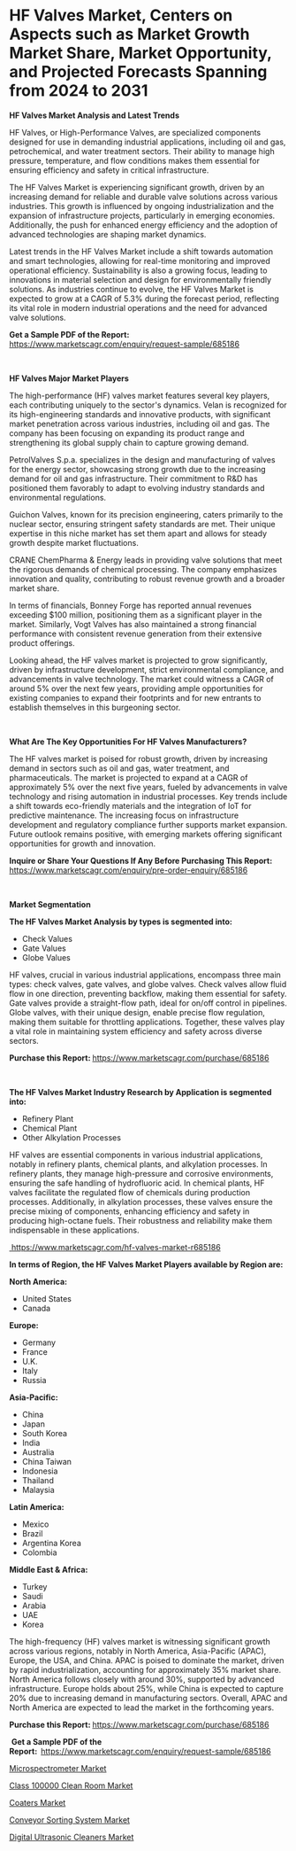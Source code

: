 <p><h1>HF Valves Market, Centers on Aspects such as Market Growth Market Share, Market Opportunity, and Projected Forecasts Spanning from 2024 to 2031</h1></p><p><strong>HF Valves Market Analysis and Latest Trends</strong></p>
<p><p>HF Valves, or High-Performance Valves, are specialized components designed for use in demanding industrial applications, including oil and gas, petrochemical, and water treatment sectors. Their ability to manage high pressure, temperature, and flow conditions makes them essential for ensuring efficiency and safety in critical infrastructure.</p><p>The HF Valves Market is experiencing significant growth, driven by an increasing demand for reliable and durable valve solutions across various industries. This growth is influenced by ongoing industrialization and the expansion of infrastructure projects, particularly in emerging economies. Additionally, the push for enhanced energy efficiency and the adoption of advanced technologies are shaping market dynamics.</p><p>Latest trends in the HF Valves Market include a shift towards automation and smart technologies, allowing for real-time monitoring and improved operational efficiency. Sustainability is also a growing focus, leading to innovations in material selection and design for environmentally friendly solutions. As industries continue to evolve, the HF Valves Market is expected to grow at a CAGR of 5.3% during the forecast period, reflecting its vital role in modern industrial operations and the need for advanced valve solutions.</p></p>
<p><strong>Get a Sample PDF of the Report:&nbsp;</strong> <a href="https://www.marketscagr.com/enquiry/request-sample/685186?utm_campaign=1684&utm_medium=2&utm_source=Github&utm_content=ia&utm_term=20102024&utm_id=hf-valves">https://www.marketscagr.com/enquiry/request-sample/685186</a></p>
<p>&nbsp;</p>
<p><strong>HF Valves Major Market Players</strong></p>
<p><p>The high-performance (HF) valves market features several key players, each contributing uniquely to the sector's dynamics. Velan is recognized for its high-engineering standards and innovative products, with significant market penetration across various industries, including oil and gas. The company has been focusing on expanding its product range and strengthening its global supply chain to capture growing demand.</p><p>PetrolValves S.p.a. specializes in the design and manufacturing of valves for the energy sector, showcasing strong growth due to the increasing demand for oil and gas infrastructure. Their commitment to R&D has positioned them favorably to adapt to evolving industry standards and environmental regulations.</p><p>Guichon Valves, known for its precision engineering, caters primarily to the nuclear sector, ensuring stringent safety standards are met. Their unique expertise in this niche market has set them apart and allows for steady growth despite market fluctuations.</p><p>CRANE ChemPharma & Energy leads in providing valve solutions that meet the rigorous demands of chemical processing. The company emphasizes innovation and quality, contributing to robust revenue growth and a broader market share.</p><p>In terms of financials, Bonney Forge has reported annual revenues exceeding $100 million, positioning them as a significant player in the market. Similarly, Vogt Valves has also maintained a strong financial performance with consistent revenue generation from their extensive product offerings.</p><p>Looking ahead, the HF valves market is projected to grow significantly, driven by infrastructure development, strict environmental compliance, and advancements in valve technology. The market could witness a CAGR of around 5% over the next few years, providing ample opportunities for existing companies to expand their footprints and for new entrants to establish themselves in this burgeoning sector.</p></p>
<p>&nbsp;</p>
<p><strong>What Are The Key Opportunities For HF Valves Manufacturers?</strong></p>
<p><p>The HF valves market is poised for robust growth, driven by increasing demand in sectors such as oil and gas, water treatment, and pharmaceuticals. The market is projected to expand at a CAGR of approximately 5% over the next five years, fueled by advancements in valve technology and rising automation in industrial processes. Key trends include a shift towards eco-friendly materials and the integration of IoT for predictive maintenance. The increasing focus on infrastructure development and regulatory compliance further supports market expansion. Future outlook remains positive, with emerging markets offering significant opportunities for growth and innovation.</p></p>
<p><strong>Inquire or Share Your Questions If Any Before Purchasing This Report:</strong> <a href="https://www.marketscagr.com/enquiry/pre-order-enquiry/685186?utm_campaign=1684&utm_medium=2&utm_source=Github&utm_content=ia&utm_term=20102024&utm_id=hf-valves">https://www.marketscagr.com/enquiry/pre-order-enquiry/685186</a></p>
<p>&nbsp;</p>
<p><strong>Market Segmentation</strong></p>
<p><strong>The HF Valves Market Analysis by types is segmented into:</strong></p>
<p><ul><li>Check Values</li><li>Gate Values</li><li>Globe Values</li></ul></p>
<p><p>HF valves, crucial in various industrial applications, encompass three main types: check valves, gate valves, and globe valves. Check valves allow fluid flow in one direction, preventing backflow, making them essential for safety. Gate valves provide a straight-flow path, ideal for on/off control in pipelines. Globe valves, with their unique design, enable precise flow regulation, making them suitable for throttling applications. Together, these valves play a vital role in maintaining system efficiency and safety across diverse sectors.</p></p>
<p><strong>Purchase this Report:&nbsp;</strong><a href="https://www.marketscagr.com/purchase/685186?utm_campaign=1684&utm_medium=2&utm_source=Github&utm_content=ia&utm_term=20102024&utm_id=hf-valves">https://www.marketscagr.com/purchase/685186</a></p>
<p>&nbsp;</p>
<p><strong>The HF Valves Market Industry Research by Application is segmented into:</strong></p>
<p><ul><li>Refinery Plant</li><li>Chemical Plant</li><li>Other Alkylation Processes</li></ul></p>
<p><p>HF valves are essential components in various industrial applications, notably in refinery plants, chemical plants, and alkylation processes. In refinery plants, they manage high-pressure and corrosive environments, ensuring the safe handling of hydrofluoric acid. In chemical plants, HF valves facilitate the regulated flow of chemicals during production processes. Additionally, in alkylation processes, these valves ensure the precise mixing of components, enhancing efficiency and safety in producing high-octane fuels. Their robustness and reliability make them indispensable in these applications.</p></p>
<p><a href="https://www.marketscagr.com/hf-valves-market-r685186?utm_campaign=1684&utm_medium=2&utm_source=Github&utm_content=ia&utm_term=20102024&utm_id=hf-valves">&nbsp;https://www.marketscagr.com/hf-valves-market-r685186</a></p>
<p><strong>In terms of Region, the HF Valves Market Players available by Region are:</strong></p>
<p>
    <p> <strong> North America: </strong>
        <ul>
            <li>United States</li>
            <li>Canada</li>
        </ul>
        </p> 
    <p> <strong> Europe: </strong>
        <ul>
            <li>Germany</li>
            <li>France</li>
            <li>U.K.</li>
            <li>Italy</li>
            <li>Russia</li>
        </ul>
        </p> 
    <p> <strong> Asia-Pacific: </strong>
        <ul>
            <li>China</li>
            <li>Japan</li>
            <li>South Korea</li>
            <li>India</li>
            <li>Australia</li>
            <li>China Taiwan</li>
            <li>Indonesia</li>
            <li>Thailand</li>
            <li>Malaysia</li>
        </ul>
        </p> 
    <p> <strong> Latin America: </strong>
        <ul>
            <li>Mexico</li>
            <li>Brazil</li>
            <li>Argentina Korea</li>
            <li>Colombia</li>
        </ul>
        </p> 
    <p> <strong> Middle East & Africa: </strong>
        <ul>
            <li>Turkey</li>
            <li>Saudi</li>
            <li>Arabia</li>
            <li>UAE</li>
            <li>Korea</li>
        </ul>
    </p>
    </p>
<p><p>The high-frequency (HF) valves market is witnessing significant growth across various regions, notably in North America, Asia-Pacific (APAC), Europe, the USA, and China. APAC is poised to dominate the market, driven by rapid industrialization, accounting for approximately 35% market share. North America follows closely with around 30%, supported by advanced infrastructure. Europe holds about 25%, while China is expected to capture 20% due to increasing demand in manufacturing sectors. Overall, APAC and North America are expected to lead the market in the forthcoming years.</p></p>
<p><strong>Purchase this Report: </strong><a href="https://www.marketscagr.com/purchase/685186?utm_campaign=1684&utm_medium=2&utm_source=Github&utm_content=ia&utm_term=20102024&utm_id=hf-valves">https://www.marketscagr.com/purchase/685186</a></p>
<p>&nbsp;<strong>Get a Sample PDF of the Report:&nbsp;&nbsp;</strong><a href="https://www.marketscagr.com/enquiry/request-sample/685186?utm_campaign=1684&utm_medium=2&utm_source=Github&utm_content=ia&utm_term=20102024&utm_id=hf-valves">https://www.marketscagr.com/enquiry/request-sample/685186</a></p>
<p><strong></strong></p>
<p><p><a href="https://issuu.com/reportprime-2/docs/microspectrometer-market-size-2030._0cf6b6a2ad2280?utm_campaign=1684&utm_medium=2&utm_source=Github&utm_content=ia&utm_term=20102024&utm_id=hf-valves">Microspectrometer Market</a></p><p><a href="https://www.linkedin.com/pulse/class-100000-clean-room-market-research-report-exploring-size-epduc?utm_campaign=1684&utm_medium=2&utm_source=Github&utm_content=ia&utm_term=20102024&utm_id=hf-valves">Class 100000 Clean Room Market</a></p><p><a href="https://www.linkedin.com/pulse/coaters-market-outlook-complete-industry-analysis-2024-qqvic?utm_campaign=1684&utm_medium=2&utm_source=Github&utm_content=ia&utm_term=20102024&utm_id=hf-valves">Coaters Market</a></p><p><a href="https://www.linkedin.com/pulse/conveyor-sorting-system-market-essentials-key-players-sb9kc?utm_campaign=1684&utm_medium=2&utm_source=Github&utm_content=ia&utm_term=20102024&utm_id=hf-valves">Conveyor Sorting System Market</a></p><p><a href="https://www.linkedin.com/pulse/pulse-digital-ultrasonic-cleaners-rhythms-change-market-resonance-piefc?utm_campaign=1684&utm_medium=2&utm_source=Github&utm_content=ia&utm_term=20102024&utm_id=hf-valves">Digital Ultrasonic Cleaners Market</a></p></p>